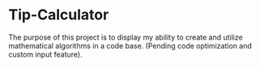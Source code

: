 # Tip-Calculator
 The purpose of this project is to display my ability to create and utilize mathematical algorithms in a code base. (Pending code optimization and custom input feature).
